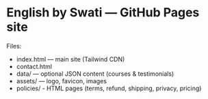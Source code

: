 # English by Swati — GitHub Pages site

Files:
- index.html — main site (Tailwind CDN)
- contact.html
- data/ — optional JSON content (courses & testimonials)
- assets/ — logo, favicon, images
- policies/ - HTML pages (terms, refund, shipping, privacy, pricing)
